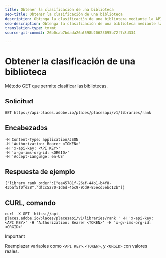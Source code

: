 ```yaml
---
title: Obtener la clasificación de una biblioteca
seo-title: Obtener la clasificación de una biblioteca
description: Obtenga la clasificación de una biblioteca mediante la API de REST de lugares.
seo-description: Obtenga la clasificación de una biblioteca mediante la API de REST de lugares.
translation-type: tm+mt
source-git-commit: 26b0cab7bdada26a7598b20623095b72f7c8d334

---
```



# Obtener la clasificación de una biblioteca

Método GET que permite clasificar las bibliotecas.

## Solicitud

`GET https://api-places.adobe.io/places/placesapi/v1/libraries/rank`

## Encabezados

```
-H Content-Type: application/JSON  
-H 'Authorization: Bearer <TOKEN>'  
-H 'x-api-key: <API KEY>'  
-H 'x-gw-ims-org-id: <ORGID>'  
-H 'Accept-Language: en-US'
```

## Respuesta de ejemplo

```
{"library_rank_order":["ea45781f-26af-44b1-b4f8-43baf5f0fe28","dfcc5270-1d6d-4bc9-9cd9-85ecd5ebc12b"]}
```

## CURL, comando

```
curl -X GET 'https://api-places.adobe.io/places/placesapi/v1/libraries/rank ' -H 'x-api-key: <API KEY>' -H 'Authorization: Bearer <TOKEN>' -H 'x-gw-ims-org-id: <ORGID>'
```

>[!IMPORTANT]
>
>Reemplazar variables como `<API KEY>`, `<TOKEN>`, y `<ORGID>` con valores reales.

